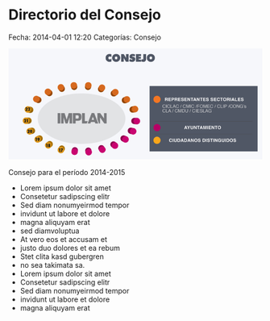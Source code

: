 Directorio del Consejo
======================

Fecha: 2014-04-01 12:20
Categorías: Consejo

![Consejo](consejo.png)

Consejo para el período 2014-2015

+ Lorem ipsum dolor sit amet
+ Consetetur sadipscing elitr
+ Sed diam nonumyeirmod tempor
+ invidunt ut labore et dolore
+ magna aliquyam erat
+ sed diamvoluptua
+ At vero eos et accusam et
+ justo duo dolores et ea rebum
+ Stet clita kasd gubergren
+ no sea takimata sa.
+ Lorem ipsum dolor sit amet
+ Consetetur sadipscing elitr
+ Sed diam nonumyeirmod tempor
+ invidunt ut labore et dolore
+ magna aliquyam erat
